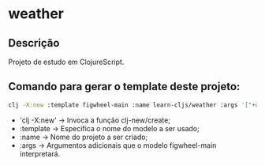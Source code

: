# weather

## Descrição

Projeto de estudo em ClojureScript.

## Comando para gerar o template deste projeto:
```bash
clj -X:new :template figwheel-main :name learn-cljs/weather :args '["+deps" "--reagent"]'
```

- 'clj -X:new' -> Invoca a função clj-new/create;
- :template    -> Especifica o nome do modelo a ser usado; 
- :name        -> Nome do projeto a ser criado;
- :args        -> Argumentos adicionais que o modelo figwheel-main interpretará.

